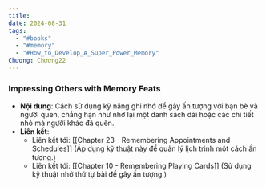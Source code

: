 ```yaml
---
title: 
date: 2024-08-31
tags:
  - "#books"
  - "#memory"
  - "#How_to_Develop_A_Super_Power_Memory"
Chương: Chương22
---
```

### Impressing Others with Memory Feats

- **Nội dung**: Cách sử dụng kỹ năng ghi nhớ để gây ấn tượng với bạn bè và người quen, chẳng hạn như nhớ lại một danh sách dài hoặc các chi tiết nhỏ mà người khác đã quên.
- **Liên kết**:
    - Liên kết tới: [[Chapter 23 - Remembering Appointments and Schedules]] (Áp dụng kỹ thuật này để quản lý lịch trình một cách ấn tượng.)
    - Liên kết tới: [[Chapter 10 - Remembering Playing Cards]] (Sử dụng kỹ thuật nhớ thứ tự bài để gây ấn tượng.)